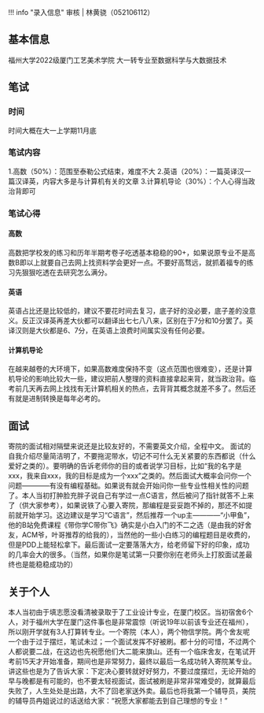 !!! info "录入信息"
    审核 | 林黄骁（052106112）
## 基本信息

福州大学2022级厦门工艺美术学院
大一转专业至数据科学与大数据技术

## 笔试

### 时间

时间大概在大一上学期11月底

### 笔试内容

1.高数（50%）：范围至泰勒公式结束，难度不大
2.英语（20%）：一篇英译汉一篇汉译英，内容大多是与计算机有关的文章
3.计算机导论（30%）：个人心得当政治背即可

### 笔试心得

#### 高数

高数把学校发的练习和历年半期考卷子吃透基本稳稳的90+，如果说原专业不是高数B即以上就要自己去网上找资料学会更好一点。不要好高骛远，就抓着福专的练习先狠狠吃透在去研究怎么满分。

#### 英语

英语占比还是比较低的，建议不要花时间去复习，底子好的没必要，底子差的没意义。反正汉译英再差大伙都可以翻译出七七八八来，区别在于7分和10分罢了。英译汉则是大伙都是6、7分，在英语上浪费时间属实没有任何必要。

#### 计算机导论

在越来越卷的大环境下，如果高数难度保持不变（这点范围也很难变），还是计算机导论的影响比较大一些，建议把前人整理的资料直接拿起来背，就当政治背。临考前几天再去网上找找有无计算机相关的热点，去背背其概念就差不多了。然后还有就是进制转换是每年必考的。


## 面试

寄院的面试相对隔壁来说还是比较友好的，不需要英文介绍，全程中文。
面试的自我介绍尽量简洁明了，不要拖泥带水，切记不可什么无关紧要的东西都说（什么爱好之类的）。要明确的告诉老师你的目的或者说学习目标，比如“我的名字是xxx，我来自xxx，我的目标是成为一个xxx”之类的。然后面试大概率会问你一个问题————有没有编程基础。如果说有就会开始问你一些专业性相关性的问题了。本人当初打肿脸充胖子说自己有学过一点C语言，然后被问了指针就答不上来了（供大家参考），如果说铁了心要入寄院，那编程是妥妥跑不掉的，那还不如提前就开始学习。这边建议是学习“C语言”，然后推荐一个up主————“小甲鱼”，他的B站免费课程《带你学C带你飞》确实是小白入门的不二之选（是由我的好舍友，ACM爷，叶哥推荐的给我的），当然他的一些小白练习的编程题目是收费的，但是PDD上能轻松拿下。最后面试一定要落落大方，给老师留下好的印象，成功的几率会大的很多。（当然，如果你是笔试第一只要你别在老师头上打胶面试差最终也是能稳稳成功的）

## 关于个人

本人当初由于填志愿没看清被录取于了工业设计专业，在厦门校区。当初宿舍6个人，对于福州大学在厦门这件事也是非常震惊（听说19年以前该专业还在福州），所以刚开学就有3人打算转专业。一个寄院（本人），两个物信学院。两个舍友呢一个由于过于摆烂，笔试未过；一个面试发挥不好被刷。都十分的可惜，不过两个人都说要二战，在这边也先祝愿他们大二能来旗山。还有一个临床舍友，在笔试开考前15天才开始准备，期间也是非常努力，最终以最后一名成功转入寄院某专业。讲这些也是为了告诉大家：下定决心要转就好好努力，不要过度摆烂，无论开始的早与晚都是有可能的，也不要太轻视面试，面试被刷是非常非常难受的，就算最后失败了，人生处处是出路，大不了回老家送外卖。最后也将我第一个辅导员，美院的辅导员冉姐说过的话送给大家：“祝愿大家都能去到自己理想的专业！”